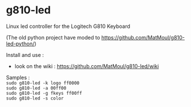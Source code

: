 # g810-led

Linux led controller for the Logitech G810 Keyboard

(The old python project have moded to https://github.com/MatMoul/g810-led-python/)

Install and use :</br>
- look on the wiki : https://github.com/MatMoul/g810-led/wiki

Samples :</br>
`sudo g810-led -k logo ff0000`</br>
`sudo g810-led -a 00ff00`</br>
`sudo g810-led -g fkeys ff00ff`</br>
`sudo g810-led -s color`</br>
